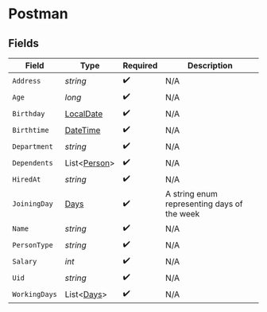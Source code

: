# Postman


## Fields

| Field                                                                                 | Type                                                                                  | Required                                                                              | Description                                                                           |
| ------------------------------------------------------------------------------------- | ------------------------------------------------------------------------------------- | ------------------------------------------------------------------------------------- | ------------------------------------------------------------------------------------- |
| `Address`                                                                             | *string*                                                                              | :heavy_check_mark:                                                                    | N/A                                                                                   |
| `Age`                                                                                 | *long*                                                                                | :heavy_check_mark:                                                                    | N/A                                                                                   |
| `Birthday`                                                                            | [LocalDate](https://nodatime.org/3.1.x/api/NodaTime.LocalDate.html)                   | :heavy_check_mark:                                                                    | N/A                                                                                   |
| `Birthtime`                                                                           | [DateTime](https://learn.microsoft.com/en-us/dotnet/api/system.datetime?view=net-5.0) | :heavy_check_mark:                                                                    | N/A                                                                                   |
| `Department`                                                                          | *string*                                                                              | :heavy_check_mark:                                                                    | N/A                                                                                   |
| `Dependents`                                                                          | List<[Person](../../Models/Shared/Person.md)>                                         | :heavy_check_mark:                                                                    | N/A                                                                                   |
| `HiredAt`                                                                             | *string*                                                                              | :heavy_check_mark:                                                                    | N/A                                                                                   |
| `JoiningDay`                                                                          | [Days](../../Models/Shared/Days.md)                                                   | :heavy_check_mark:                                                                    | A string enum representing days of the week                                           |
| `Name`                                                                                | *string*                                                                              | :heavy_check_mark:                                                                    | N/A                                                                                   |
| `PersonType`                                                                          | *string*                                                                              | :heavy_check_mark:                                                                    | N/A                                                                                   |
| `Salary`                                                                              | *int*                                                                                 | :heavy_check_mark:                                                                    | N/A                                                                                   |
| `Uid`                                                                                 | *string*                                                                              | :heavy_check_mark:                                                                    | N/A                                                                                   |
| `WorkingDays`                                                                         | List<[Days](../../Models/Shared/Days.md)>                                             | :heavy_check_mark:                                                                    | N/A                                                                                   |